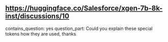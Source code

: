 ## https://huggingface.co/Salesforce/xgen-7b-8k-inst/discussions/10

contains_question: yes
question_part: Could you explain these special tokens how they are used, thanks